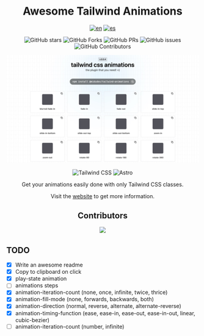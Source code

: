 <div align="center">

# Awesome Tailwind Animations

[![en](https://img.shields.io/badge/lang-en-red.svg)](./README.md)
[![es](https://img.shields.io/badge/lang-es-yellow.svg)](./README.es.md)

![GitHub stars](https://img.shields.io/github/stars/midudev/tailwind-animations)
![GitHub Forks](https://img.shields.io/github/forks/midudev/tailwind-animations)
![GitHub PRs](https://img.shields.io/github/issues-pr/midudev/tailwind-animations)
![GitHub issues](https://img.shields.io/github/issues/midudev/tailwind-animations)
![GitHub Contributors](https://img.shields.io/github/contributors/midudev/tailwind-animations)

![web](./lib/imgs/web.jpg)

![Tailwind
CSS](https://img.shields.io/badge/Tailwind%20CSS-3.4.1-blue?style=for-the-badge&logo=tailwind-css)
![Astro](https://img.shields.io/badge/Astro-4.3.3-orange?style=for-the-badge&logo=astro)

Get your animations easily done with only Tailwind CSS classes.

Visit the [website](https://github.com/midudev/tailwind-animations) to get more information.

## Contributors

<a href="https://github.com/midudev/tailwind-animations/graphs/contributors">
  <img src="https://contrib.rocks/image?repo=midudev/tailwind-animations" />
</a>

</div>

## TODO

- [X] Write an awesome readme
- [X] Copy to clipboard on click
- [X] play-state animation
- [ ] animations steps
- [X] animation-iteration-count (none, once, infinite, twice, thrice)
- [X] animation-fill-mode (none, forwards, backwards, both)
- [X] animation-direction (normal, reverse, alternate, alternate-reverse)
- [X] animation-timing-function (ease, ease-in, ease-out, ease-in-out, linear, cubic-bezier)
- [ ] animation-iteration-count (number, infinite)
